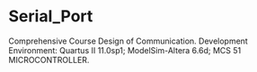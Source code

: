 # Serial_Port
Comprehensive Course Design of Communication.
Development Environment: 
Quartus II 11.0sp1;
ModelSim-Altera 6.6d;
MCS 51 MICROCONTROLLER.